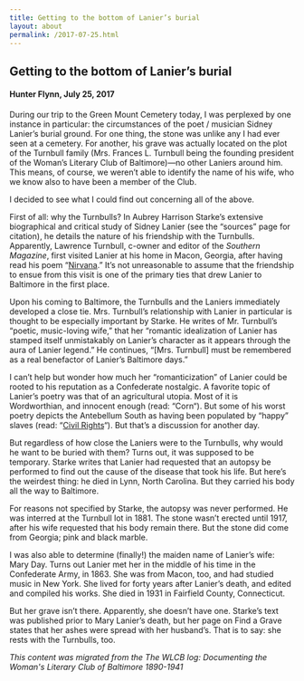 ```yaml
---
title: Getting to the bottom of Lanier’s burial
layout: about
permalink: /2017-07-25.html
---
```

## Getting to the bottom of Lanier’s burial
#### Hunter Flynn, July 25, 2017

During our trip to the Green Mount Cemetery today, I was perplexed by one instance in particular: the circumstances of the poet / musician Sidney Lanier’s burial ground. For one thing, the stone was unlike any I had ever seen at a cemetery. For another, his grave was actually located on the plot of the Turnbull family (Mrs. Frances L. Turnbull being the founding president of the Woman’s Literary Club of Baltimore)—no other Laniers around him. This means, of course, we weren’t able to identify the name of his wife, who we know also to have been a member of the Club.

I decided to see what I could find out concerning all of the above.

First of all: why the Turnbulls? In Aubrey Harrison Starke’s extensive biographical and critical study of Sidney Lanier (see the “sources” page for citation), he details the nature of his friendship with the Turnbulls. Apparently, Lawrence Turnbull, c-owner and editor of the *Southern Magazine*,  first visited Lanier at his home in Macon, Georgia, after having read his poem “[Nirvana](https://allpoetry.com/poem/8445487-Nirvana-by-Sidney-Lanier).” It’s not unreasonable to assume that the friendship to ensue from this visit is one of the primary ties that drew Lanier to Baltimore in the first place.

Upon his coming to Baltimore, the Turnbulls and the Laniers immediately developed a close tie. Mrs. Turnbull’s relationship with Lanier in particular is thought to be especially important by Starke. He writes of Mr. Turnbull’s “poetic, music-loving wife,” that her “romantic idealization of Lanier has stamped itself unmistakably on Lanier’s character as it appears through the aura of Lanier legend.” He continues, “[Mrs. Turnbull] must be remembered as a real benefactor of Lanier’s Baltimore days.”

I can’t help but wonder how much her “romanticization” of Lanier could be rooted to his reputation as a Confederate nostalgic. A favorite topic of Lanier’s poetry was that of an agricultural utopia. Most of it is Wordworthian, and innocent enough (read: “Corn“). But some of his worst poetry depicts the Antebellum South as having been populated by “happy” slaves (read: “[Civil Rights](https://www.poetrynook.com/poem/civil-rights)“). But that’s a discussion for another day.

But regardless of how close the Laniers were to the Turnbulls, why would he want to be buried with them? Turns out, it was supposed to be temporary. Starke writes that Lanier had requested that an autopsy be performed to find out the cause of the disease that took his life. But here’s the weirdest thing: he died in Lynn, North Carolina. But they carried his body all the way to Baltimore.

For reasons not specified by Starke, the autopsy was never performed. He was interred at the Turnbull lot in 1881. The stone wasn’t erected until 1917, after his wife requested that his body remain there. But the stone did come from Georgia; pink and black marble.

I was also able to determine (finally!) the maiden name of Lanier’s wife: Mary Day. Turns out Lanier met her in the middle of his time in the Confederate Army, in 1863. She was from Macon, too, and had studied music in New York. She lived for forty years after Lanier’s death, and edited and compiled his works. She died in 1931 in Fairfield County, Connecticut.

But her grave isn’t there. Apparently, she doesn’t have one. Starke’s text was published prior to Mary Lanier’s death, but her page on Find a Grave states that her ashes were spread with her husband’s. That is to say: she rests with the Turnbulls, too.

*This content was migrated from the The WLCB log: Documenting the Woman's Literary Club of Baltimore 1890-1941*